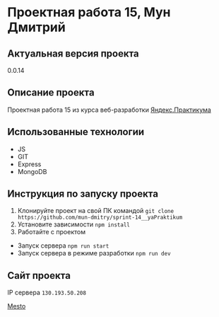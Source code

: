# Проектная работа 15, Мун Дмитрий
## Актуальная версия проекта
0.0.14
## Описание проекта
Проектная работа 15 из курса веб-разработки [Яндекс.Практикума](https://praktikum.yandex.ru/)
## Использованные технологии
- JS
- GIT
- Express
- MongoDB
## Инструкция по запуску проекта
1. Клонируйте проект на свой ПК командой
`git clone https://github.com/mun-dmitry/sprint-14__yaPraktikum`
2. Установите зависимости
`npm install`
3. Работайте с проектом
- Запуск сервера
`npm run start`
- Запуск сервера в режиме разработки
`npm run dev`
## Сайт проекта
IP сервера `130.193.50.208`

[Mesto](https://yaprmestoapp.gq)
